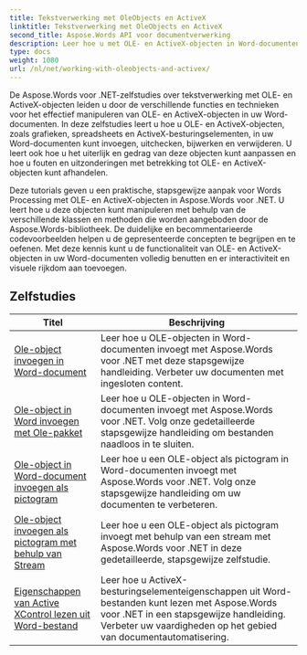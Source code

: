 ```yaml
---
title: Tekstverwerking met OleObjects en ActiveX
linktitle: Tekstverwerking met OleObjects en ActiveX
second_title: Aspose.Words API voor documentverwerking
description: Leer hoe u met OLE- en ActiveX-objecten in Word-documenten werkt met Aspose.Words voor .NET. Gedetailleerde tutorials met codevoorbeelden.
type: docs
weight: 1080
url: /nl/net/working-with-oleobjects-and-activex/
---
```


De Aspose.Words voor .NET-zelfstudies over tekstverwerking met OLE- en ActiveX-objecten leiden u door de verschillende functies en technieken voor het effectief manipuleren van OLE- en ActiveX-objecten in uw Word-documenten. In deze zelfstudies leert u hoe u OLE- en ActiveX-objecten, zoals grafieken, spreadsheets en ActiveX-besturingselementen, in uw Word-documenten kunt invoegen, uitchecken, bijwerken en verwijderen. U leert ook hoe u het uiterlijk en gedrag van deze objecten kunt aanpassen en hoe u fouten en uitzonderingen met betrekking tot OLE- en ActiveX-objecten kunt afhandelen.

Deze tutorials geven u een praktische, stapsgewijze aanpak voor Words Processing met OLE- en ActiveX-objecten in Aspose.Words voor .NET. U leert hoe u deze objecten kunt manipuleren met behulp van de verschillende klassen en methoden die worden aangeboden door de Aspose.Words-bibliotheek. De duidelijke en becommentarieerde codevoorbeelden helpen u de gepresenteerde concepten te begrijpen en te oefenen. Met deze kennis kunt u de functionaliteit van OLE- en ActiveX-objecten in uw Word-documenten volledig benutten en er interactiviteit en visuele rijkdom aan toevoegen.

 ## Zelfstudies
| Titel | Beschrijving |
| --- | --- |
| [Ole-object invoegen in Word-document](./insert-ole-object/) | Leer hoe u OLE-objecten in Word-documenten invoegt met Aspose.Words voor .NET met deze stapsgewijze handleiding. Verbeter uw documenten met ingesloten content. |
| [Ole-object in Word invoegen met Ole-pakket](./insert-ole-object-with-ole-package/) | Leer hoe u OLE-objecten in Word-documenten invoegt met Aspose.Words voor .NET. Volg onze gedetailleerde stapsgewijze handleiding om bestanden naadloos in te sluiten. |
| [Ole-object in Word-document invoegen als pictogram](./insert-ole-object-as-icon/) | Leer hoe u een OLE-object als pictogram in Word-documenten invoegt met Aspose.Words voor .NET. Volg onze stapsgewijze handleiding om uw documenten te verbeteren. |
| [Ole-object invoegen als pictogram met behulp van Stream](./insert-ole-object-as-icon-using-stream/) | Leer hoe u een OLE-object als pictogram invoegt met behulp van een stream met Aspose.Words voor .NET in deze gedetailleerde, stapsgewijze zelfstudie. |
| [Eigenschappen van Active XControl lezen uit Word-bestand](./read-active-xcontrol-properties/) | Leer hoe u ActiveX-besturingselementeigenschappen uit Word-bestanden kunt lezen met Aspose.Words voor .NET in een stapsgewijze handleiding. Verbeter uw vaardigheden op het gebied van documentautomatisering. |